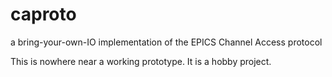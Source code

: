 # caproto

a bring-your-own-IO implementation of the EPICS Channel Access protocol

This is nowhere near a working prototype. It is a hobby project.
